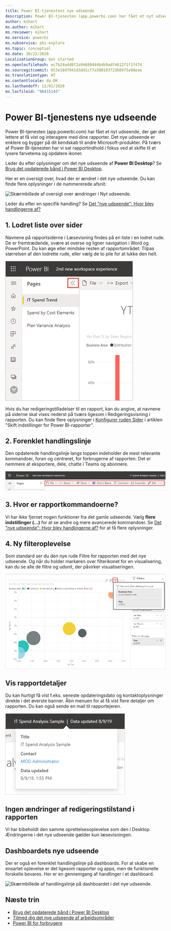 ```yaml
---
title: Power BI-tjenestens nye udseende
description: Power BI-tjenesten (app.powerbi.com) har fået et nyt udseende. I denne artikel beskrives, hvordan du navigerer til rapporter ved hjælp af det nye udseende.
author: mihart
ms.author: mihart
ms.reviewer: mihart
ms.service: powerbi
ms.subservice: pbi-explore
ms.topic: conceptual
ms.date: 10/22/2020
LocalizationGroup: Get started
ms.openlocfilehash: ec7b24a4d8f2a94680444b4b9adf4612f1f1f474
ms.sourcegitcommit: 653e18d7041d3dd1cf7a38010372366975a98eae
ms.translationtype: HT
ms.contentlocale: da-DK
ms.lasthandoff: 12/01/2020
ms.locfileid: "96415145"
---
```

# <a name="the-new-look-of-the-power-bi-service"></a>Power BI-tjenestens nye udseende

Power BI-tjenesten (app.powerbi.com) har fået et nyt udseende, der gør det lettere at få vist og interagere med dine rapporter. Det nye udseende er enklere og bygger på dit kendskab til andre Microsoft-produkter. På tværs af Power BI-tjenesten har vi sat rapportindhold i fokus ved at skifte til et lysere farvetema og opdatere ikoner. 

Leder du efter oplysninger om det nye udseende af **Power BI Desktop**? Se [Brug det opdaterede bånd i Power BI Desktop](../create-reports/desktop-ribbon.md).

Her er en oversigt over, hvad der er ændret i det nye udseende. Du kan finde flere oplysninger i de nummererede afsnit:

![Skærmbillede af oversigt over ændringer i Nyt udseende.](media/service-new-look/power-bi-new-look-changes-callouts.png)

Leder du efter en specifik handling? Se [Det "nye udseende": Hvor blev handlingerne af?](service-new-look-where-actions.md)

## <a name="1-vertical-list-of-pages"></a>1. Lodret liste over sider 
Navnene på rapportsiderne i Læsevisning findes på en liste i en lodret rude. De er fremtrædende, svære at overse og ligner navigation i Word og PowerPoint. Du kan øge eller mindske resten af rapportområdet: Tilpas størrelsen af den lodrette rude, eller vælg de to pile for at lukke den helt.

![Skærmbillede af navne på rapportsider på langs af siden.](media/service-new-look/power-bi-new-look-report-pages.png)

Hvis du har redigeringstilladelser til en rapport, kan du angive, at navnene på siderne skal vises nederst på tværs ligesom i Redigeringsvisning i rapporten. Du kan finde flere oplysninger i [Konfigurer ruden Sider](../create-reports/power-bi-report-settings.md#set-the-pages-pane) i artiklen "Skift indstillinger for Power BI-rapporter".

## <a name="2-simplified-action-bar"></a>2. Forenklet handlingslinje 

Den opdaterede handlingslinje langs toppen indeholder de mest relevante kommandoer, foran og centreret, for forbrugerne af rapporten. Det er nemmere at eksportere, dele, chatte i Teams og abonnere. 

![Skærmbillede af ny handlingslinje.](media/service-new-look/power-bi-new-look-action-bar.png)

## <a name="3-where-are-the-report-commands"></a>3. Hvor er rapportkommandoerne?

Vi har ikke fjernet nogen funktioner fra det gamle udseende. Vælg **flere indstillinger (...)** for at se andre og mere avancerede kommandoer. Se [Det "nye udseende": Hvor blev handlingerne af?](service-new-look-where-actions.md) for at få flere oplysninger.

## <a name="4-new-filter-experience"></a>4. Ny filteroplevelse

Som standard ser du den nye rude Filtre for rapporten med det nye udseende. Og når du holder markøren over filterikonet for en visualisering, kan du se alle de filtre og udsnit, der påvirker visualiseringen.

![Skærmbillede af alle de filtre og udsnit, der påvirker visualiseringen.](media/service-new-look/power-bi-new-look-filters.png)

## <a name="view-report-details"></a>Vis rapportdetaljer 

Du kan hurtigt få vist f.eks. seneste opdateringsdato og kontaktoplysninger direkte i det øverste banner.  Åbn menuen for at få vist flere detaljer om rapporten. Du kan også sende en mail til rapportejeren.

![Skærmbillede af Vis rapportoplysninger.](media/service-new-look/power-bi-new-look-metadata.png)

## <a name="no-changes-to-report-edit-mode"></a>Ingen ændringer af redigeringstilstand i rapporten 

Vi har bibeholdt den samme oprettelsesoplevelse som den i Desktop. Ændringerne i det nye udseende gælder kun læsevisningen.

## <a name="dashboard-new-look-experience"></a>Dashboardets nye udseende 

Der er også en forenklet handlingslinje på dashboards. For at skabe en ensartet oplevelse er det ligesom rapporter og apps, men de funktionelle forskelle bevares. Her er en gennemgang af handlinger i et dashboard.
 
![Skærmbillede af handlingslinje på dashboardet i det nye udseende.](media/service-new-look/power-bi-dashboard-action-bar-new-look.png)

## <a name="next-steps"></a>Næste trin

- [Brug det opdaterede bånd i Power BI Desktop](../create-reports/desktop-ribbon.md)
- [Tilmed dig det nye udseende af arbejdsområder](../collaborate-share/service-workspaces-new-look.md)
- [Power BI for forbrugere](end-user-consumer.md)
